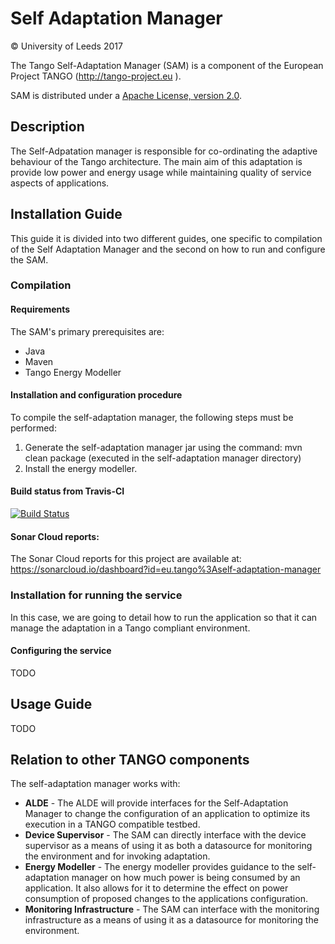 # Self Adaptation Manager

&copy; University of Leeds 2017

The Tango Self-Adaptation Manager (SAM) is a component of the European Project TANGO (http://tango-project.eu ).

SAM is distributed under a [Apache License, version 2.0](http://www.apache.org/licenses/LICENSE-2.0).

## Description

The Self-Adpatation manager is responsible for co-ordinating the adaptive behaviour of the Tango architecture. The main aim of this adaptation is provide low power and energy usage while maintaining quality of service aspects of applications.

## Installation Guide

This guide it is divided into two different guides, one specific to compilation of the Self Adaptation Manager and the second on how to run and configure the SAM.

### Compilation

#### Requirements

The SAM's primary prerequisites are:

* Java
* Maven
* Tango Energy Modeller

#### Installation and configuration procedure

To compile the self-adaptation manager, the following steps must be performed:
1.	Generate the self-adaptation manager jar using the command: mvn clean package (executed  in the self-adaptation manager directory)
2.	Install the energy modeller.

#### Build status from Travis-CI

[![Build Status](https://travis-ci.org/TANGO-Project/self-adaptation-manager.svg?branch=master)](https://travis-ci.org/TANGO-Project/self-adaptation-manager)

#### Sonar Cloud reports:
The Sonar Cloud reports for this project are available at: https://sonarcloud.io/dashboard?id=eu.tango%3Aself-adaptation-manager

### Installation for running the service

In this case, we are going to detail how to run the application so that it can manage the adaptation in a Tango compliant environment.

#### Configuring the service

TODO

## Usage Guide

TODO

## Relation to other TANGO components

The self-adaptation manager works with: 

* **ALDE** -  The ALDE will provide interfaces for the Self-Adaptation Manager to change the configuration of an application to optimize its execution in a TANGO compatible testbed.
* **Device Supervisor** - The SAM can directly interface with the device supervisor as a means of using it as both a datasource for monitoring the environment and for invoking adaptation.
* **Energy Modeller** - The energy modeller provides guidance to the self-adaptation manager on how much power is being consumed by an application. It also allows for it to determine the effect on power consumption of proposed changes to the applications configuration.
* **Monitoring Infrastructure** - The SAM can interface with the monitoring infrastructure as a means of using it as a datasource for monitoring the environment.
